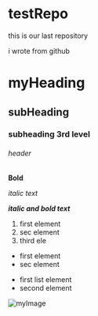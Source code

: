 # testRepo
this is our last repository

i wrote from github
# myHeading
## subHeading
### subheading 3rd level
###### header

**Bold**

*italic text*

***italic and bold text***

1. first element
2. sec element 
3. third ele

- first element
- sec element



* first list element
* second element 




![myImage](https://tse3.mm.bing.net/th?id=OIP.L3iLuXULE1kiRl2k3ScnQwHaE8&pid=Api&P=0&w=245&h=163)

